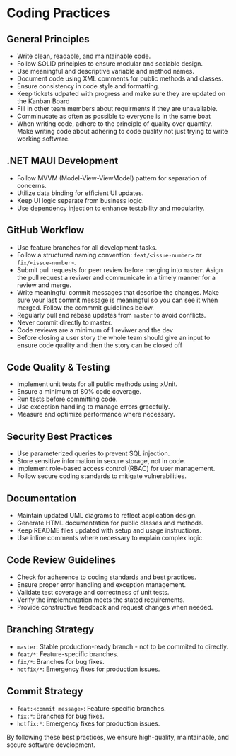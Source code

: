 # Coding Practices

## General Principles
- Write clean, readable, and maintainable code.
- Follow SOLID principles to ensure modular and scalable design.
- Use meaningful and descriptive variable and method names.
- Document code using XML comments for public methods and classes.
- Ensure consistency in code style and formatting.
- Keep tickets udpated with progress and make sure they are updated on the Kanban Board
- Fill in other team members about requirments if they are unavailable.
- Comminucate as often as possible to everyone is in the same boat
- When writing code, adhere to the principle of quality over quantity. Make writing code about adhering to code quality not just trying to write working software.

## .NET MAUI Development
- Follow MVVM (Model-View-ViewModel) pattern for separation of concerns.
- Utilize data binding for efficient UI updates.
- Keep UI logic separate from business logic.
- Use dependency injection to enhance testability and modularity.

## GitHub Workflow
- Use feature branches for all development tasks.
- Follow a structured naming convention: `feat/<issue-number>` or `fix/<issue-number>`.
- Submit pull requests for peer review before merging into `master`. Asign the pull request a reviwer and communicate in a timely manner for a review and merge.
- Write meaningful commit messages that describe the changes. Make sure your last commit message is meaningful so you can see it when merged. Follow the commmit guidelines below.
- Regularly pull and rebase updates from `master` to avoid conflicts.
- Never commit directly to master.
- Code reviews are a minimum of 1 reviwer and the dev
- Before closing a user story the whole team should give an input to ensure code quality and then the story can be closed off

## Code Quality & Testing
- Implement unit tests for all public methods using xUnit.
- Ensure a minimum of 80% code coverage.
- Run tests before committing code.
- Use exception handling to manage errors gracefully.
- Measure and optimize performance where necessary.

## Security Best Practices
- Use parameterized queries to prevent SQL injection.
- Store sensitive information in secure storage, not in code.
- Implement role-based access control (RBAC) for user management.
- Follow secure coding standards to mitigate vulnerabilities.

## Documentation
- Maintain updated UML diagrams to reflect application design.
- Generate HTML documentation for public classes and methods.
- Keep README files updated with setup and usage instructions.
- Use inline comments where necessary to explain complex logic.

## Code Review Guidelines
- Check for adherence to coding standards and best practices.
- Ensure proper error handling and exception management.
- Validate test coverage and correctness of unit tests.
- Verify the implementation meets the stated requirements.
- Provide constructive feedback and request changes when needed.

## Branching Strategy
- `master`: Stable production-ready branch - not to be commited to directly.
- `feat/*`: Feature-specific branches.
- `fix/*`: Branches for bug fixes.
- `hotfix/*`: Emergency fixes for production issues.

## Commit Strategy
- `feat:<commit message>`: Feature-specific branches.
- `fix:*`: Branches for bug fixes.
- `hotfix:*`: Emergency fixes for production issues.

By following these best practices, we ensure high-quality, maintainable, and secure software development.
